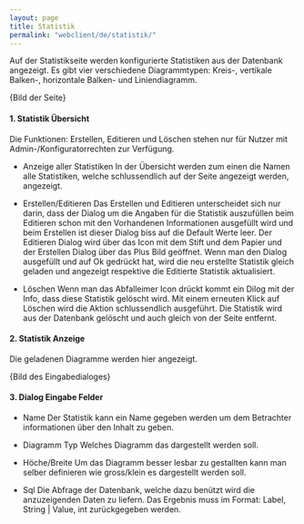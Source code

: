 ```yaml
---
layout: page
title: Statistik
permalink: "webclient/de/statistik/"
---
```


Auf der Statistikseite werden konfigurierte Statistiken aus der Datenbank angezeigt. Es gibt vier verschiedene Diagrammtypen: Kreis-, vertikale Balken-, horizontale Balken- und Liniendiagramm. 

{Bild der Seite}

#### 1. Statistik Übersicht
Die Funktionen: Erstellen, Editieren und Löschen stehen nur für Nutzer mit Admin-/Konfiguratorrechten zur Verfügung.

* Anzeige aller Statistiken
	In der Übersicht werden zum einen die Namen alle Statistiken, welche schlussendlich auf der Seite angezeigt werden, angezeigt.
	
* Erstellen/Editieren
	Das Erstellen und Editieren unterscheidet sich nur darin, dass der Dialog um die Angaben für die Statistik auszufüllen beim Editieren schon mit den Vorhandenen Informationen ausgefüllt wird und beim Erstellen ist dieser Dialog biss auf die Default Werte leer. Der Editieren Dialog wird über das Icon mit dem Stift und dem Papier und der Erstellen Dialog über das Plus Bild geöffnet. Wenn man den Dialog ausgefüllt und auf Ok gedrückt hat, wird die neu erstellte Statistik gleich geladen und angezeigt respektive die Editierte Statistik aktualisiert.
	
* Löschen
	Wenn man das Abfalleimer Icon drückt kommt ein Dilog mit der Info, dass diese Statistik gelöscht wird. Mit einem erneuten Klick auf Löschen wird die Aktion schlussendlich ausgeführt. Die Statistik wird aus der Datenbank gelöscht und auch gleich von der Seite entfernt.
	
#### 2. Statistik Anzeige
Die geladenen Diagramme werden hier angezeigt. 

{Bild des Eingabedialoges}

#### 3. Dialog Eingabe Felder

* Name
	Der Statistik kann ein Name gegeben werden um dem Betrachter informationen über den Inhalt zu geben.
	
* Diagramm Typ
	Welches Diagramm das dargestellt werden soll.
	
* Höche/Breite
	Um das Diagramm besser lesbar zu gestallten kann man selber definieren wie gross/klein es dargestellt werden soll.
	
* Sql
	Die Abfrage der Datenbank, welche dazu benützt wird die anzuzeigenden Daten zu liefern. Das Ergebnis muss im Format: Label, String | Value, int zurückgegeben werden.
